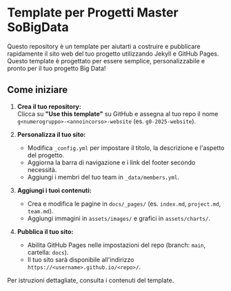 # Template per Progetti Master SoBigData
Questo repository è un template per aiutarti a costruire e pubblicare rapidamente il sito web del tuo progetto utilizzando Jekyll e GitHub Pages. Questo template è progettato per essere semplice, personalizzabile e pronto per il tuo progetto Big Data!

## Come iniziare

1. **Crea il tuo repository:**  
   Clicca su **"Use this template"** su GitHub e assegna al tuo repo il nome `g<numerogruppo>-<annoincorso>-website` (es. `g0-2025-website`).

2. **Personalizza il tuo sito:**  
   - Modifica `_config.yml` per impostare il titolo, la descrizione e l'aspetto del progetto.
   - Aggiorna la barra di navigazione e i link del footer secondo necessità.
   - Aggiungi i membri del tuo team in `_data/members.yml`.

3. **Aggiungi i tuoi contenuti:**  
   - Crea e modifica le pagine in `docs/_pages/` (es. `index.md`, `project.md`, `team.md`).
   - Aggiungi immagini in `assets/images/` e grafici in `assets/charts/`.

4. **Pubblica il tuo sito:**  
   - Abilita GitHub Pages nelle impostazioni del repo (branch: `main`, cartella: `docs`).
   - Il tuo sito sarà disponibile all'indirizzo `https://<username>.github.io/<repo>/`.

Per istruzioni dettagliate, consulta i contenuti del template.

